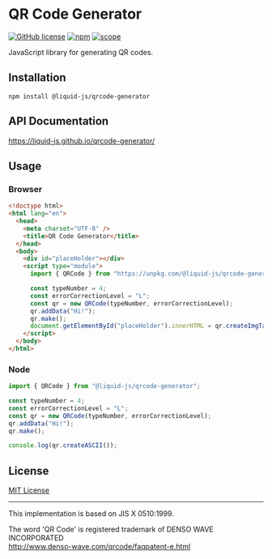 # QR Code Generator

[![GitHub license](https://img.shields.io/github/license/Liquid-JS/qrcode-generator.svg)](https://github.com/Liquid-JS/qrcode-generator/blob/master/LICENSE)
[![npm](https://img.shields.io/npm/dm/@liquid-js/qrcode-generator.svg)](https://www.npmjs.com/package/@liquid-js/qrcode-generator)
[![scope](https://img.shields.io/npm/v/@liquid-js/qrcode-generator.svg)](https://www.npmjs.com/package/@liquid-js/qrcode-generator)

JavaScript library for generating QR codes.

## Installation

    npm install @liquid-js/qrcode-generator

## API Documentation

<https://liquid-js.github.io/qrcode-generator/>

## Usage

### Browser

```HTML
<!doctype html>
<html lang="en">
  <head>
    <meta charset="UTF-8" />
    <title>QR Code Generator</title>
  </head>
  <body>
    <div id="placeHolder"></div>
    <script type="module">
      import { QRCode } from "https://unpkg.com/@liquid-js/qrcode-generator/lib/qr-code.js";

      const typeNumber = 4;
      const errorCorrectionLevel = "L";
      const qr = new QRCode(typeNumber, errorCorrectionLevel);
      qr.addData("Hi!");
      qr.make();
      document.getElementById("placeHolder").innerHTML = qr.createImgTag();
    </script>
  </body>
</html>
```

### Node

```js
import { QRCode } from "@liquid-js/qrcode-generator";

const typeNumber = 4;
const errorCorrectionLevel = "L";
const qr = new QRCode(typeNumber, errorCorrectionLevel);
qr.addData("Hi!");
qr.make();

console.log(qr.createASCII());
```

## License

[MIT License](https://github.com/Liquid-JS/qrcode-generator/blob/master/LICENSE)

* * *

This implementation is based on JIS X 0510:1999.

The word 'QR Code' is registered trademark of DENSO WAVE INCORPORATED
<br/><http://www.denso-wave.com/qrcode/faqpatent-e.html>
